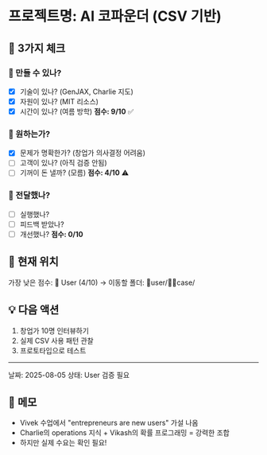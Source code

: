 # 프로젝트명: AI 코파운더 (CSV 기반)

## 🎯 3가지 체크

### 🐢 만들 수 있나?
- [x] 기술이 있나? (GenJAX, Charlie 지도)
- [x] 자원이 있나? (MIT 리소스)
- [x] 시간이 있나? (여름 방학)
**점수: 9/10** ✅

### 👾 원하는가?
- [x] 문제가 명확한가? (창업가 의사결정 어려움)
- [ ] 고객이 있나? (아직 검증 안됨)
- [ ] 기꺼이 돈 낼까? (모름)
**점수: 4/10** ⚠️

### 🐙 전달했나?
- [ ] 실행했나?
- [ ] 피드백 받았나?
- [ ] 개선했나?
**점수: 0/10**

## 📍 현재 위치
가장 낮은 점수: 👾 User (4/10)
→ 이동할 폴더: 👾user/🧍‍♀️case/

## 💡 다음 액션
1. 창업가 10명 인터뷰하기
2. 실제 CSV 사용 패턴 관찰
3. 프로토타입으로 테스트

---
날짜: 2025-08-05
상태: User 검증 필요

## 📝 메모
- Vivek 수업에서 "entrepreneurs are new users" 가설 나옴
- Charlie의 operations 지식 + Vikash의 확률 프로그래밍 = 강력한 조합
- 하지만 실제 수요는 확인 필요!

